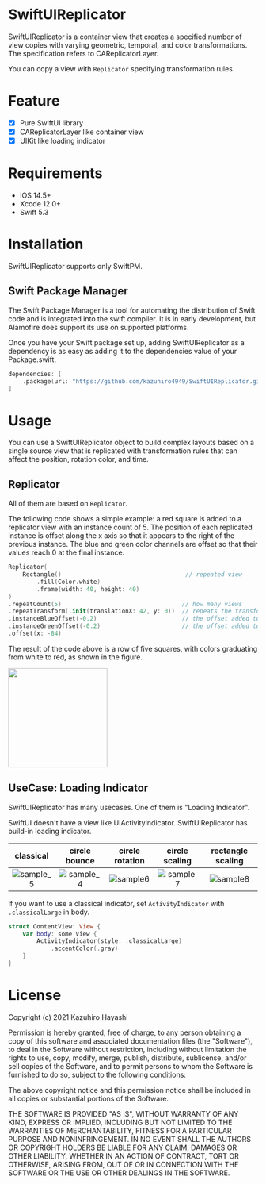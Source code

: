 # SwiftUIReplicator

SwiftUIReplicator is a container view that creates a specified number of view copies with varying geometric, temporal, and color transformations.
The specification refers to CAReplicatorLayer.

You can copy a view with ```Replicator``` specifying transformation rules.

# Feature
- [x] Pure SwiftUI library
- [x] CAReplicatorLayer like container view
- [x] UIKit like loading indicator
 
# Requirements

- iOS 14.5+
- Xcode 12.0+
- Swift 5.3

# Installation
SwiftUIReplicator supports only SwiftPM.

## Swift Package Manager
The Swift Package Manager is a tool for automating the distribution of Swift code and is integrated into the swift compiler. It is in early development, but Alamofire does support its use on supported platforms.

Once you have your Swift package set up, adding SwiftUIReplicator as a dependency is as easy as adding it to the dependencies value of your Package.swift.

```swift
dependencies: [
    .package(url: "https://github.com/kazuhiro4949/SwiftUIReplicator.git", .upToNextMajor(from: "1.0.0"))
]
```

# Usage

You can use a SwiftUIReplicator object to build complex layouts based on a single source view that is replicated with transformation rules that can affect the position, rotation color, and time.


## Replicator
All of them are based on ```Replicator```.

The following code shows a simple example: a red square is added to a replicator view with an instance count of 5. The position of each replicated instance is offset along the x axis so that it appears to the right of the previous instance. The blue and green color channels are offset so that their values reach 0 at the final instance.

```swift
Replicator(
    Rectangle()                                   // repeated view
        .fill(Color.white)
        .frame(width: 40, height: 40)
)
.repeatCount(5)                                  // how many views
.repeatTransform(.init(translationX: 42, y: 0))  // repeats the transformation
.instanceBlueOffset(-0.2)                        // the offset added to the blue component of the color
.instanceGreenOffset(-0.2)                       // the offset added to the green component of the color
.offset(x: -84)
```

The result of the code above is a row of five squares, with colors graduating from white to red, as shown in the figure.

<img src="https://user-images.githubusercontent.com/18320004/120913051-2a96fc00-c6cf-11eb-96e3-af4d71fed307.png" width=200 />



## UseCase: Loading Indicator 
SwiftUIReplicator has many usecases. One of them is "Loading Indicator".

SwiftUI doesn't have a view like UIActivityIndicator. SwiftUIReplicator has build-in loading indicator.

| classical | circle bounce | circle rotation | circle scaling | rectangle scaling |
|:------------:|:------------:|:------------:|:------------:|:------------:|
| ![sample_5](https://user-images.githubusercontent.com/18320004/120912569-4bf5e900-c6cb-11eb-9066-a983683de8bb.gif) | ![sample_4](https://user-images.githubusercontent.com/18320004/120912583-68922100-c6cb-11eb-810d-3d7b61efdbe4.gif) | ![sample6](https://user-images.githubusercontent.com/18320004/120912593-7e074b00-c6cb-11eb-85b3-999b749b5211.gif) | ![sample7](https://user-images.githubusercontent.com/18320004/120912601-8eb7c100-c6cb-11eb-9f15-6936c4b5b097.gif) | ![sample8](https://user-images.githubusercontent.com/18320004/120912615-b0b14380-c6cb-11eb-837f-012a52e99f88.gif) |

If you want to use a classical indicator, set ```ActivityIndicator``` with ```.classicalLarge``` in body.

```swift
struct ContentView: View {
    var body: some View {
        ActivityIndicator(style: .classicalLarge)
            .accentColor(.gray)
    }
}
```

# License

Copyright (c) 2021 Kazuhiro Hayashi

Permission is hereby granted, free of charge, to any person obtaining a copy of this software and associated documentation files (the "Software"), to deal in the Software without restriction, including without limitation the rights to use, copy, modify, merge, publish, distribute, sublicense, and/or sell copies of the Software, and to permit persons to whom the Software is furnished to do so, subject to the following conditions:

The above copyright notice and this permission notice shall be included in all copies or substantial portions of the Software.

THE SOFTWARE IS PROVIDED "AS IS", WITHOUT WARRANTY OF ANY KIND, EXPRESS OR IMPLIED, INCLUDING BUT NOT LIMITED TO THE WARRANTIES OF MERCHANTABILITY, FITNESS FOR A PARTICULAR PURPOSE AND NONINFRINGEMENT. IN NO EVENT SHALL THE AUTHORS OR COPYRIGHT HOLDERS BE LIABLE FOR ANY CLAIM, DAMAGES OR OTHER LIABILITY, WHETHER IN AN ACTION OF CONTRACT, TORT OR OTHERWISE, ARISING FROM, OUT OF OR IN CONNECTION WITH THE SOFTWARE OR THE USE OR OTHER DEALINGS IN THE SOFTWARE.
